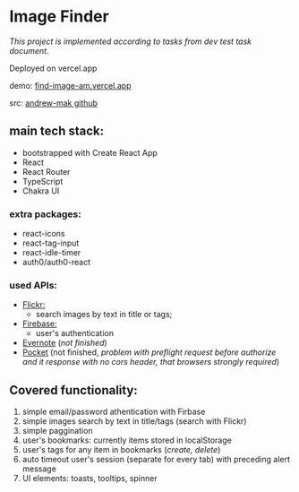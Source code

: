 # Image Finder

*This project is implemented according to tasks from dev test task document.* 

Deployed on vercel.app 

demo: [find-image-am.vercel.app](https://find-image-am.vercel.app/)

src: [andrew-mak github](https://github.com/andrew-mak/find-image)

## main tech stack:
* bootstrapped with Create React App
* React
* React Router
* TypeScript
* Chakra UI

### extra packages:
* react-icons
* react-tag-input
* react-idle-timer
* auth0/auth0-react

### used APIs:
* [Flickr:](https://www.flickr.com/services/api/)
  - search images by text in title or tags;
* [Firebase:](https://console.firebase.google.com/)
  - user's authentication
* [Evernote](https://dev.evernote.com/doc/start/javascript.php) (*not finished*)
* [Pocket](https://getpocket.com/developer/docs/v3/add) (not finished, *problem with preflight request before authorize and it response with no cors header, that browsers strongly required*)

## Covered functionality:
1. simple email/password athentication with Firbase
2. simple images search by text in title/tags (search with Flickr)
3. simple paggination
4. user's bookmarks: currently items stored in localStorage
5. user's tags for any item in bookmarks (*create, delete*)
6. auto timeout user's session (separate for every tab) with preceding alert message
7. UI elements: toasts, tooltips, spinner
